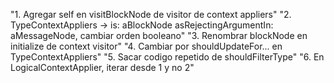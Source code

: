 "1. Agregar self en visitBlockNode de visitor de context appliers"
"2. TypeContextAppliers -> is: aBlockNode asRejectingArgumentIn: aMessageNode, cambiar orden booleano"
"3. Renombrar blockNode en initialize de context visitor"
"4. Cambiar por shouldUpdateFor... en TypeContextAppliers"
"5. Sacar codigo repetido de shouldFilterType"
"6. En LogicalContextApplier, iterar desde 1 y no 2"

